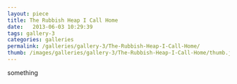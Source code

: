 ```yaml
---
layout: piece
title: The Rubbish Heap I Call Home
date:   2013-06-03 10:29:39
tags: gallery-3
categories: galleries
permalink: /galleries/gallery-3/The-Rubbish-Heap-I-Call-Home/
thumb: /images/galleries/gallery-3/The-Rubbish-Heap-I-Call-Home/thumb.jpg
---
```


something